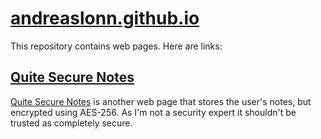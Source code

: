 # [andreaslonn.github.io](https://andreaslonn.github.io)
This repository contains web pages. Here are links:

## [Quite Secure Notes](https://andreaslonn.github.io/quitesecurenotes.html)
[Quite Secure Notes](https://andreaslonn.github.io/quitesecurenotes.html) is another web page that stores the user's notes, but encrypted using AES-256. As I'm not a security expert it shouldn't be trusted as completely secure.